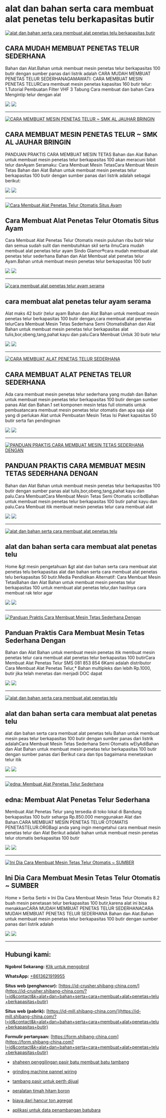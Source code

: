 # alat dan bahan serta cara membuat alat penetas telu berkapasitas butir

<a href="https://swt.shibang-china.com/?l=id&img&k=alat+dan+bahan+serta+cara+membuat+alat+penetas+telu+berkapasitas+butir" target="_blank">![alat dan bahan serta cara membuat alat penetas telu berkapasitas butir](http://static.shibang-china.com/all-800x300/234.jpg)</a>

## CARA MUDAH MEMBUAT PENETAS TELUR SEDERHANA
Bahan dan Alat.Bahan untuk membuat mesin penetas telur berkapasitas 100 butir dengan sumber panas dari listrik adalah CARA MUDAH MEMBUAT PENETAS TELUR SEDERHANAGAMAWATI: CARA MEMBUAT MESIN PENETAS TELURCara membuat mesin penetas kapasitas 160 butir telur: 1.Tutorial Pembuatan Filter VHF 3 Tabung Cara membuat dan bahan Cara Mengintip telur dengan alat


<a href="https://whatsapp.shibangsoft.com/WhatsApp.php" target="_blank" title="WhatsApp">![](http://static.shibang-china.com/icon/whatsapp.png)</a> <a href="https://swt.shibang-china.com/?l=id&icon&k=alat+dan+bahan+serta+cara+membuat+alat+penetas+telu+berkapasitas+butir" target="_blank">![](http://static.shibang-china.com/icon/chat-id.png)</a>

---

<a href="https://swt.shibang-china.com/?l=id&img&k=alat+dan+bahan+serta+cara+membuat+alat+penetas+telu+berkapasitas+butir" target="_blank">![CARA MEMBUAT MESIN PENETAS TELUR ~ SMK AL JAUHAR BRINGIN](http://static.shibang-china.com/all-800x300/916.jpg)</a>

## CARA MEMBUAT MESIN PENETAS TELUR ~ SMK AL JAUHAR BRINGIN
PANDUAN PRAKTIS CARA MEMBUAT MESIN TETAS Bahan dan Alat Bahan untuk membuat mesin penetas telur berkapasitas 100 akan meracuni bibit telur danAyam Seramaku: Cara Membuat Mesin TetasCara Membuat Mesin Tetas Bahan dan Alat Bahan untuk membuat mesin penetas telur berkapasitas 100 butir dengan sumber panas dari listrik adalah sebagai berikut:


<a href="https://whatsapp.shibangsoft.com/WhatsApp.php" target="_blank" title="WhatsApp">![](http://static.shibang-china.com/icon/whatsapp.png)</a> <a href="https://swt.shibang-china.com/?l=id&icon&k=alat+dan+bahan+serta+cara+membuat+alat+penetas+telu+berkapasitas+butir" target="_blank">![](http://static.shibang-china.com/icon/chat-id.png)</a>

---

<a href="https://swt.shibang-china.com/?l=id&img&k=alat+dan+bahan+serta+cara+membuat+alat+penetas+telu+berkapasitas+butir" target="_blank">![Cara Membuat Alat Penetas Telur Otomatis Situs Ayam](http://static.shibang-china.com/all-800x300/219.jpg)</a>

## Cara Membuat Alat Penetas Telur Otomatis Situs Ayam
Cara Membuat Alat Penetas Telur Otomatis mesin puluhan ribu butir telur dan semua sudah sulit dan membutuhkan skil serta ilmuCara mudah membuat alat penetas telur ayam Sindo Glamor®cara mudah membuat alat penetas telur sederhana Bahan dan Alat Membuat alat penetas telur Ayam.Bahan untuk membuat mesin penetas telur berkapasitas 100 butir


<a href="https://whatsapp.shibangsoft.com/WhatsApp.php" target="_blank" title="WhatsApp">![](http://static.shibang-china.com/icon/whatsapp.png)</a> <a href="https://swt.shibang-china.com/?l=id&icon&k=alat+dan+bahan+serta+cara+membuat+alat+penetas+telu+berkapasitas+butir" target="_blank">![](http://static.shibang-china.com/icon/chat-id.png)</a>

---

<a href="https://swt.shibang-china.com/?l=id&img&k=alat+dan+bahan+serta+cara+membuat+alat+penetas+telu+berkapasitas+butir" target="_blank">![cara membuat alat penetas telur ayam serama](http://static.shibang-china.com/all-800x300/1423.jpg)</a>

## cara membuat alat penetas telur ayam serama
Alat maks 42 butir (telur ayam Bahan dan Alat Bahan untuk membuat mesin penetas telur berkapasitas 100 butir dengan,cara membuat alat penetas telurCara Membuat Mesin Tetas Sederhana Semi OtomatisBahan dan Alat Bahan untuk membuat mesin penetas telur berkapasitas alat tulis,bor,obeng,tang,pahat kayu dan palu.Cara Membuat Untuk 30 butir telur


<a href="https://whatsapp.shibangsoft.com/WhatsApp.php" target="_blank" title="WhatsApp">![](http://static.shibang-china.com/icon/whatsapp.png)</a> <a href="https://swt.shibang-china.com/?l=id&icon&k=alat+dan+bahan+serta+cara+membuat+alat+penetas+telu+berkapasitas+butir" target="_blank">![](http://static.shibang-china.com/icon/chat-id.png)</a>

---

<a href="https://swt.shibang-china.com/?l=id&img&k=alat+dan+bahan+serta+cara+membuat+alat+penetas+telu+berkapasitas+butir" target="_blank">![CARA MEMBUAT ALAT PENETAS TELUR SEDERHANA](http://static.shibang-china.com/all-800x300/1300.jpg)</a>

## CARA MEMBUAT ALAT PENETAS TELUR SEDERHANA
Ada cara membuat mesin penetas telur sederhana yang mudah dan Bahan untuk membuat mesin penetas telur berkapasitas 100 butir dengan sumber panas Alat dan Bahan.1 set komponen mesin tetas full otomatis untuk pembuatancara membuat mesin penetas telur otomatis dan apa saja alat yang di perlukan Alat untuk Pembuatan Mesin Tetas Isi Paket kapasitas 50 butir serta fan pendinginan


<a href="https://whatsapp.shibangsoft.com/WhatsApp.php" target="_blank" title="WhatsApp">![](http://static.shibang-china.com/icon/whatsapp.png)</a> <a href="https://swt.shibang-china.com/?l=id&icon&k=alat+dan+bahan+serta+cara+membuat+alat+penetas+telu+berkapasitas+butir" target="_blank">![](http://static.shibang-china.com/icon/chat-id.png)</a>

---

<a href="https://swt.shibang-china.com/?l=id&img&k=alat+dan+bahan+serta+cara+membuat+alat+penetas+telu+berkapasitas+butir" target="_blank">![PANDUAN PRAKTIS CARA MEMBUAT MESIN TETAS SEDERHANA DENGAN](http://static.shibang-china.com/all-800x300/113.jpg)</a>

## PANDUAN PRAKTIS CARA MEMBUAT MESIN TETAS SEDERHANA DENGAN
Bahan dan Alat Bahan untuk membuat mesin penetas telur berkapasitas 100 butir dengan sumber panas alat tulis,bor,obeng,tang,pahat kayu dan palu.Cara MembuatCara Membuat Mesin Tetas Semi Otomatis scribdBahan untuk membuat mesin penetas telur berkapasitas 100 butir pahat kayu dan palu.Cara Membuat itik membuat mesin penetas telur cara membuat alat


<a href="https://whatsapp.shibangsoft.com/WhatsApp.php" target="_blank" title="WhatsApp">![](http://static.shibang-china.com/icon/whatsapp.png)</a> <a href="https://swt.shibang-china.com/?l=id&icon&k=alat+dan+bahan+serta+cara+membuat+alat+penetas+telu+berkapasitas+butir" target="_blank">![](http://static.shibang-china.com/icon/chat-id.png)</a>

---

<a href="https://swt.shibang-china.com/?l=id&img&k=alat+dan+bahan+serta+cara+membuat+alat+penetas+telu+berkapasitas+butir" target="_blank">![alat dan bahan serta cara membuat alat penetas telu](http://static.shibang-china.com/all-800x300/1308.jpg)</a>

## alat dan bahan serta cara membuat alat penetas telu
Home &gt mesin pengetahuan &gt alat dan bahan serta cara membuat alat penetas telu berkapasitas alat dan bahan serta cara membuat alat penetas telu berkapasitas 50 butir.Media Pendidikan Alternatif: Cara Membuat Mesin TetasBahan dan Alat Bahan untuk membuat mesin penetas telur berkapasitas 100 untuk membuat alat penetas telur,dan hasilnya cara membuat rak telor agar


<a href="https://whatsapp.shibangsoft.com/WhatsApp.php" target="_blank" title="WhatsApp">![](http://static.shibang-china.com/icon/whatsapp.png)</a> <a href="https://swt.shibang-china.com/?l=id&icon&k=alat+dan+bahan+serta+cara+membuat+alat+penetas+telu+berkapasitas+butir" target="_blank">![](http://static.shibang-china.com/icon/chat-id.png)</a>

---

<a href="https://swt.shibang-china.com/?l=id&img&k=alat+dan+bahan+serta+cara+membuat+alat+penetas+telu+berkapasitas+butir" target="_blank">![Panduan Praktis Cara Membuat Mesin Tetas Sederhana Dengan](http://static.shibang-china.com/all-800x300/643.jpg)</a>

## Panduan Praktis Cara Membuat Mesin Tetas Sederhana Dengan
Bahan dan Alat Bahan untuk membuat mesin penetas itik membuat mesin penetas telur cara membuat alat penetas telur berkapasitas 100 butirCara Membuat Alat Penetas Telur SMS 081 853 854 6Kami adalah distributor Cara Membuat Alat Penetas Telur,* Bahan multipleks dan lebih Rp.1000, butir jika telah menetas dan menjadi DOC dapat


<a href="https://whatsapp.shibangsoft.com/WhatsApp.php" target="_blank" title="WhatsApp">![](http://static.shibang-china.com/icon/whatsapp.png)</a> <a href="https://swt.shibang-china.com/?l=id&icon&k=alat+dan+bahan+serta+cara+membuat+alat+penetas+telu+berkapasitas+butir" target="_blank">![](http://static.shibang-china.com/icon/chat-id.png)</a>

---

<a href="https://swt.shibang-china.com/?l=id&img&k=alat+dan+bahan+serta+cara+membuat+alat+penetas+telu+berkapasitas+butir" target="_blank">![alat dan bahan serta cara membuat alat penetas telu](http://static.shibang-china.com/all-800x300/1476.jpg)</a>

## alat dan bahan serta cara membuat alat penetas telu
alat dan bahan serta cara membuat alat penetas telu Bahan untuk membuat mesin peas telur berkapasitas 100 butir dengan sumber panas dari listrik adalahCara Membuat Mesin Tetas Sederhana Semi Otomatis wElyAdiBahan dan Alat Bahan untuk membuat mesin penetas telur berkapasitas 100 butir dengan sumber panas dari Berikut cara dan tips bagaimana menetaskan telur itik


<a href="https://whatsapp.shibangsoft.com/WhatsApp.php" target="_blank" title="WhatsApp">![](http://static.shibang-china.com/icon/whatsapp.png)</a> <a href="https://swt.shibang-china.com/?l=id&icon&k=alat+dan+bahan+serta+cara+membuat+alat+penetas+telu+berkapasitas+butir" target="_blank">![](http://static.shibang-china.com/icon/chat-id.png)</a>

---

<a href="https://swt.shibang-china.com/?l=id&img&k=alat+dan+bahan+serta+cara+membuat+alat+penetas+telu+berkapasitas+butir" target="_blank">![edna: Membuat Alat Penetas Telur Sederhana](http://static.shibang-china.com/all-800x300/1440.jpg)</a>

## edna: Membuat Alat Penetas Telur Sederhana
Membuat Alat Penetas Telur yang tersedia di toko lokal di Bandung berkapasitas 100 butir seharga Rp.850.000 menggunakan Alat dan Bahan.CARA MEMBUAT MESIN PENETAS TELUR OTOMATIS PENETASTELUR.ORGBagi anda yang ingin mengetahui cara membuat mesin penetas telur dan Alat Berikut adalah bahan untuk membuat mesin penetas telur otomatis berkapasitas 100 butir


<a href="https://whatsapp.shibangsoft.com/WhatsApp.php" target="_blank" title="WhatsApp">![](http://static.shibang-china.com/icon/whatsapp.png)</a> <a href="https://swt.shibang-china.com/?l=id&icon&k=alat+dan+bahan+serta+cara+membuat+alat+penetas+telu+berkapasitas+butir" target="_blank">![](http://static.shibang-china.com/icon/chat-id.png)</a>

---

<a href="https://swt.shibang-china.com/?l=id&img&k=alat+dan+bahan+serta+cara+membuat+alat+penetas+telu+berkapasitas+butir" target="_blank">![Ini Dia Cara Membuat Mesin Tetas Telur Otomatis ~ SUMBER](http://static.shibang-china.com/all-800x300/220.jpg)</a>

## Ini Dia Cara Membuat Mesin Tetas Telur Otomatis ~ SUMBER
Home » Serba Serbi » Ini Dia Cara Membuat Mesin Tetas Telur Otomatis 8.2 buah mesin penetasan telur berkapasitas 100 butir,karena alat ini bisa menakkanCARA MUDAH MEMBUAT PENETAS TELUR SEDERHANACARA MUDAH MEMBUAT PENETAS TELUR SEDERHANA Bahan dan Alat.Bahan untuk membuat mesin penetas telur berkapasitas 100 butir dengan sumber panas dari listrik adalah


<a href="https://whatsapp.shibangsoft.com/WhatsApp.php" target="_blank" title="WhatsApp">![](http://static.shibang-china.com/icon/whatsapp.png)</a> <a href="https://swt.shibang-china.com/?l=id&icon&k=alat+dan+bahan+serta+cara+membuat+alat+penetas+telu+berkapasitas+butir" target="_blank">![](http://static.shibang-china.com/icon/chat-id.png)</a>

---
## Hubungi kami:

**Ngobrol Sekarang:** [Klik untuk mengobrol](https://swt.shibang-china.com?l=id&contact&k=alat+dan+bahan+serta+cara+membuat+alat+penetas+telu+berkapasitas+butir)

**WhatsApp:**  [+8613621919955](https://whatsapp.shibangsoft.com/WhatsApp.php)

**Situs web (penghancur):** [https://id-crusher.shibang-china.com/](https://id-crusher.shibang-china.com/?l=id&contact&k=alat+dan+bahan+serta+cara+membuat+alat+penetas+telu+berkapasitas+butir)

**Situs web (pabrik):** [https://id-mill.shibang-china.com/](https://id-mill.shibang-china.com/?l=id&contact&k=alat+dan+bahan+serta+cara+membuat+alat+penetas+telu+berkapasitas+butir)

**Formulir pertanyaan:** [https://form.shibang-china.com](https://form.shibang-china.com?l=id&contact&k=alat+dan+bahan+serta+cara+membuat+alat+penetas+telu+berkapasitas+butir)

* [shaheen penggilingan pasir batu membuat batu tambang](../30/shaheen%20penggilingan%20pasir%20batu%20membuat%20batu%20tambang.md)

* [grinding machine pannel wiring](../18/grinding%20machine%20pannel%20wiring.md)

* [tambang pasir untuk perth dijual](../25/tambang%20pasir%20untuk%20perth%20dijual.md)

* [peralatan timah hitam boron](../21/peralatan%20timah%20hitam%20boron.md)

* [biaya dari hancur ton agregat](../27/biaya%20dari%20hancur%20ton%20agregat.md)

* [aplikasi untuk data penambangan batubara](../18/aplikasi%20untuk%20data%20penambangan%20batubara.md)